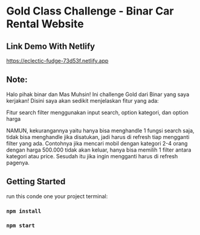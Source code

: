 # Gold Class Challenge - Binar Car Rental Website

## Link Demo With Netlify

https://eclectic-fudge-73d53f.netlify.app

## Note:

Halo pihak binar dan Mas Muhsin! Ini challenge Gold dari Binar yang saya kerjakan!
Disini saya akan sedikit menjelaskan fitur yang ada:

Fitur search filter menggunakan input search, option kategori, dan option harga

NAMUN, kekurangannya yaitu hanya bisa menghandle 1 fungsi search saja, tidak bisa menghandle jika disatukan, jadi harus di refresh tiap mengganti filter yang ada.
Contohnya jika mencari mobil dengan kategori 2-4 orang dengan harga 500.000 tidak akan keluar, hanya bisa memilih 1 filter antara kategori atau price. Sesudah itu jika ingin mengganti harus di refresh pagenya.

## Getting Started 

run this conde one your project terminal:

### `npm install`
### `npm start`



